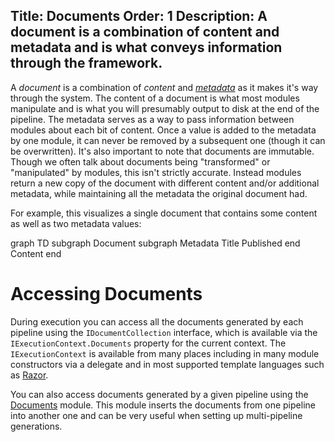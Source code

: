 Title: Documents
Order: 1
Description: A document is a combination of content and metadata and is what conveys information through the framework.
---
A *document* is a combination of *content* and *[metadata](/docs/concepts/metadata)* as it makes it's way through the system. The content of a document is what most modules manipulate and is what you will presumably output to disk at the end of the pipeline. The metadata serves as a way to pass information between modules about each bit of content. Once a value is added to the metadata by one module, it can never be removed by a subsequent one (though it can be overwritten). It's also important to note that documents are immutable. Though we often talk about documents being "transformed" or "manipulated" by modules, this isn't strictly accurate. Instead modules return a new copy of the document with different content and/or additional metadata, while maintaining all the metadata the original document had.

For example, this visualizes a single document that contains some content as well as two metadata values:

<div class="mermaid">
    graph TD
        subgraph Document
            subgraph Metadata
                Title
                Published
            end
            Content
        end
</div>

# Accessing Documents

During execution you can access all the documents generated by each pipeline using the `IDocumentCollection` interface, which is available via the `IExecutionContext.Documents` property for the current context. The `IExecutionContext` is available from many places including in many module constructors via a delegate and in most supported template languages such as [Razor](/modules/razor).

You can also access documents generated by a given pipeline using the [Documents](/modules/documents) module. This module inserts the documents from one pipeline into another one and can be very useful when setting up multi-pipeline generations.
